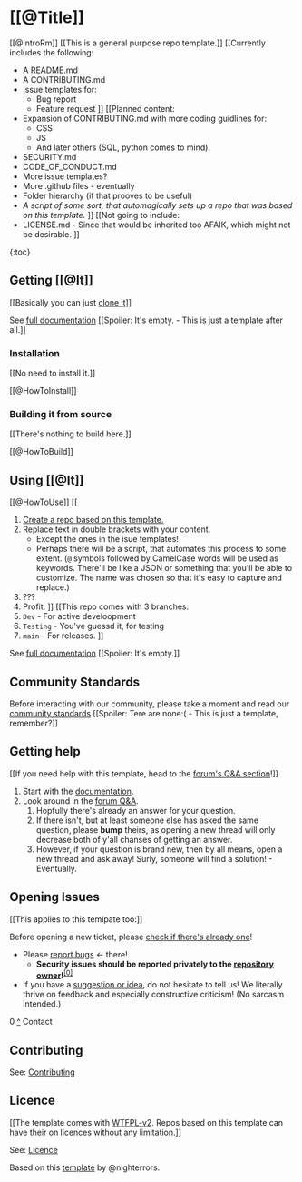 # [[@Title]]
[[@IntroRm]]
[[This is a general purpose repo template.]]
[[Currently includes the following:
- A README.md
- A CONTRIBUTING.md
- Issue templates for:
	- Bug report
	- Feature request
]]
[[Planned content:
- Expansion of CONTRIBUTING.md with more coding guidlines for:
	- CSS
	- JS
	- And later others (SQL, python comes to mind).
- SECURITY.md
- CODE_OF_CONDUCT.md
- More issue templates?
- More .github files - eventually
- Folder hierarchy (if that prooves to be useful)
- *A script of some sort, that automagically sets up a repo that was based on this template.*
]]
[[Not going to include:
- LICENSE.md - Since that would be inherited too AFAIK, which might not be desirable.
]]

{:toc}

## Getting [[@It]]
[[Basically you can just [clone it]()]]

See [full documentation](https://github.com/nighterrors/_REPO-56A4F_General_/wiki)
[[Spoiler: It's empty. - This is just a template after all.]]

### Installation
[[No need to install it.]]

[[@HowToInstall]]

### Building it from source
[[There's nothing to build here.]]

[[@HowToBuild]]

## Using [[@It]]
[[@HowToUse]]
[[
1. [Create a repo based on this template.]()
2. Replace text in double brackets with your content.
	- Except the ones in the isue templates!
	- Perhaps there will be a script, that automates this process to some extent. (`@` symbols followed by CamelCase words will be used as keywords. There'll be like a JSON or something that you'll be able to customize. The name was chosen so that it's easy to capture and replace.)
3. ???
4. Profit.
]]
[[This repo comes with 3 branches:
1. `Dev` - For active develoopment
2. `Testing` - You've guessd it, for testing
3. `main` - For releases.
]]

See [full documentation](https://github.com/nighterrors/_REPO-56A4F_General_/wiki)
[[Spoiler: It's empty.]]

## Community Standards

Before interacting with our community, please take a moment and read our [community standards](https://github.com/nighterrors/_REPO-56A4F_General_/blob/main/CODE_OF_CONDUCT.md)
[[Spoiler: Tere are none:( - This is just a template, remember?]]

## Getting help
[[If you need help with this template, head to the [forum's Q&A section]()!]]

1. Start with the [documentation](https://github.com/nighterrors/_REPO-56A4F_General_/wiki).
2. Look around in the [forum Q&amp;A](https://github.com/nighterrors/_REPO-56A4F_General_/discussions/categories/q-a).
	1. Hopfully there's already an answer for your question.
	2. If there isn't, but at least someone else has asked the same question, please **bump** theirs, as opening a new thread will only decrease both of y'all chanses of getting an answer.
	3. However, if your question is brand new, then by all means, open a new thread and ask away! Surly, someone will find a solution! - Eventually.

## Opening Issues
[[This applies to this temlpate too:]]

Before opening a new ticket, please [check if there's already one](https://github.com/nighterrors/_REPO-56A4F_General_/issues?q=is%3Aissue)!

- Please [report bugs](https://github.com/nighterrors/_REPO-56A4F_General_/issues/new?assignees=&labels=bug&template=bug_report.md&title=%3CBUG%3E+) &lt;- there!
	- **Security issues should be reported privately to the [repository owner](https://github.com/nighterrors)!**<sup id="AiRepoOwner"><a title="They should have published a way of contacting them on their profile." href="#FiRepoOwner">[0]</a></sup> <!--TODO-->
- If you have a [suggestion or idea](https://github.com/nighterrors/_REPO-56A4F_General_/issues/new?assignees=&labels=&template=suggestion.md&title=%3CIMP%3E+), do not hesitate to tell us! We literally thrive on feedback and especially constructive criticism! (No sarcasm intended.)

<dl> <!--TODO-->
	<dt id="FiRepoOwner">0 <a title="Report security issues" href="AiRepoOwner">^</a> Contact</dt>
	<dd></dd>
</dl>

## Contributing

See: [Contributing](https://github.com/nighterrors/_REPO-56A4F_General_/blob/main/CONTRIBUTING.md)

## Licence
[[The template comes with [WTFPL-v2](https://spdx.org/licenses/WTFPL.html). Repos based on this template can have their on licences without any limitation.]]

See: [Licence](https://github.com/nighterrors/_REPO-56A4F_General_/blob/main/LICENSE)

<span font-family: monospace>Based on this [template]() by @nighterrors.</span>